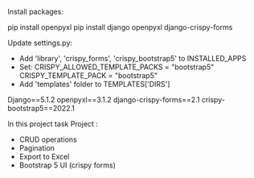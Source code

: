  Install packages:

   pip install openpyxl
   pip install django openpyxl django-crispy-forms


Update settings.py:
   - Add 
   'library', 
   'crispy_forms', 
   'crispy_bootstrap5' to INSTALLED_APPS  
   - Set:
     CRISPY_ALLOWED_TEMPLATE_PACKS = "bootstrap5"  
     CRISPY_TEMPLATE_PACK = "bootstrap5"  
   - Add 'templates' folder to TEMPLATES['DIRS']   

Django==5.1.2
openpyxl==3.1.2
django-crispy-forms==2.1
crispy-bootstrap5==2022.1

In this project task Project :

   - CRUD operations
   - Pagination
   - Export to Excel
   - Bootstrap 5 UI (crispy forms)